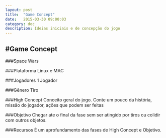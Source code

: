 ```yaml
---
layout: post
title:  "Game Concept"
date:   2015-03-30 09:00:03
category: doc
description: Ideias iniciais e de concepção do jogo
---
```


#Game Concept
---

###Space Wars

###Plataforma
Linux e MAC

###Jogadores
1 Jogador

###Gênero
Tiro

###High Concept
Conceito geral do jogo. Conte um pouco da história, missão do jogador, ações que
 podem ser feitas

###Objetivo
Chegar ate o final da fase sem ser atingido por tiros ou colidir com outros objetos.

###Recursos
É um aprofundamento das fases de High Concept e Objetivo.